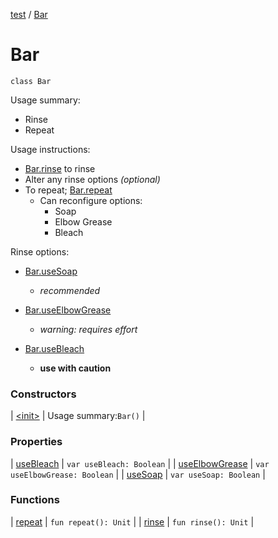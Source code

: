[test](../../index.md) / [Bar](./index.md)

# Bar

`class Bar`

Usage summary:

* Rinse
* Repeat

Usage instructions:

* [Bar.rinse](rinse.md) to rinse
* Alter any rinse options *(optional)*
* To repeat; [Bar.repeat](repeat.md)
  * Can reconfigure options:
      * Soap
      * Elbow Grease
      * Bleach

Rinse options:

* [Bar.useSoap](use-soap.md)
  * *recommended*

* [Bar.useElbowGrease](use-elbow-grease.md)
  * *warning: requires effort*

* [Bar.useBleach](use-bleach.md)
  * **use with caution**

### Constructors

| [&lt;init&gt;](-init-.md) | Usage summary:`Bar()` |

### Properties

| [useBleach](use-bleach.md) | `var useBleach: Boolean` |
| [useElbowGrease](use-elbow-grease.md) | `var useElbowGrease: Boolean` |
| [useSoap](use-soap.md) | `var useSoap: Boolean` |

### Functions

| [repeat](repeat.md) | `fun repeat(): Unit` |
| [rinse](rinse.md) | `fun rinse(): Unit` |

